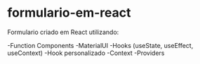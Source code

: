 # formulario-em-react

Formulario criado em React utilizando:

-Function Components
-MaterialUI
-Hooks (useState, useEffect, useContext)
-Hook personalizado
-Context
-Providers
